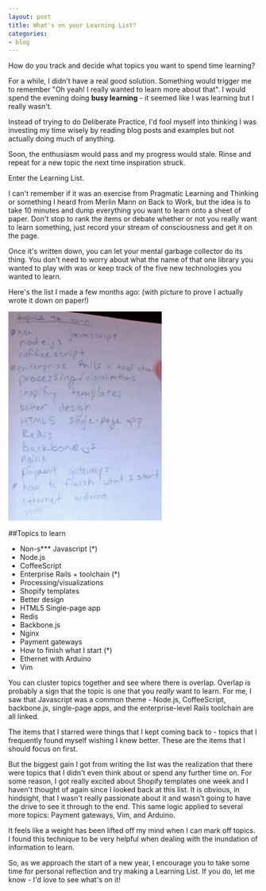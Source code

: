 ```yaml
---
layout: post
title: What's on your Learning List?
categories:
- blog
---
```


How do you track and decide what topics you want to spend time learning?

For a while, I didn't have a real good solution. Something would trigger me to remember 
"Oh yeah! I really wanted to learn more about that". I would spend the evening doing 
**busy learning** - it seemed like I was learning but I really wasn't. 

Instead of trying to do Deliberate Practice, I'd fool myself into thinking I was investing 
my time wisely by reading blog posts and examples but not actually doing much of anything.

Soon, the enthusiasm would pass and my progress would stale. Rinse and repeat for a new topic the
next time inspiration struck.

Enter the Learning List.

I can't remember if it was an exercise from Pragmatic Learning and Thinking or something I heard
from Merlin Mann on Back to Work, but the idea is to take 10 minutes and dump everything you want
to learn onto a sheet of paper. Don't stop to rank the items or debate whether or not you really
want to learn something, just record your stream of consciousness and get it on the page.

Once it's written down, you can let your mental garbage collector do its thing. You don't need
to worry about what the name of that one library you wanted to play with was or keep track of the
five new technologies you wanted to learn.

Here's the list I made a few months ago: (with picture to prove I actually wrote it down on paper!)

![](/static/learning-list.jpg)

##Topics to learn
* Non-s*** Javascript (\*)
* Node.js
* CoffeeScript
* Enterprise Rails + toolchain (\*)
* Processing/visualizations
* Shopify templates
* Better design
* HTML5 Single-page app
* Redis
* Backbone.js
* Nginx
* Payment gateways
* How to finish what I start (\*)
* Ethernet with Arduino
* Vim

You can cluster topics together and see where there is overlap. Overlap is probably
a sign that the topic is one that you *really* want to learn. For me, I saw that Javascript was
a common theme - Node.js, CoffeeScript, backbone.js, single-page apps, and the enterprise-level
Rails toolchain are all linked.

The items that I starred were things that I kept coming back to - topics that I frequently found
myself wishing I knew better. These are the items that I should focus on first.

But the biggest gain I got from writing the list was the realization that there were topics that I 
didn't even think about or spend any further time on. For some reason, I got really excited about 
Shopify templates one week and I haven't thought of again since I looked back at this list. It is 
obvious, in hindsight, that I wasn't really passionate about it and wasn't going to have the drive 
to see it through to the end. This same logic applied to several more topics: Payment gateways, Vim, and Arduino.

It feels like a weight has been lifted off my mind when I can mark off topics. I found
this technique to be very helpful when dealing with the inundation of information to learn.

So, as we approach the start of a new year, I encourage you to take some time for personal reflection
and try making a Learning List. If you do, let me know - I'd love to see what's on it!